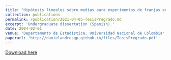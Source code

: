 ```yaml
---
title: "Hipótesis lineales sobre medias para experimentos de franjas en parcelas divididas"
collection: publications
permalink: /publication/2021-04-05-TesisPregrado.md
excerpt: 'Undergraduate dissertation (Spanish).'
date: 2004-02-01
venue: 'Departamento de Estadística, Universidad Nacional de Colombia'
paperurl: 'http://danielandresgp.github.io/files/TesisPregrado.pdf'
---
```


[Download here](http://danielandresgp.github.io/files/TesisPregrado.pdf)
